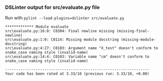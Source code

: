 ### DSLinter output for src/evaluate.py file
Run with `pylint --load-plugins=dslinter src/evaluate.py`

```
************* Module evaluate
src\evaluate.py:16:0: C0304: Final newline missing (missing-final-newline)
src\evaluate.py:1:0: C0114: Missing module docstring (missing-module-docstring)
src\evaluate.py:4:27: C0103: Argument name "X_test" doesn't conform to snake_case naming style (invalid-name)
src\evaluate.py:14:4: C0103: Variable name "cm" doesn't conform to snake_case naming style (invalid-name)

------------------------------------------------------------------
Your code has been rated at 3.33/10 (previous run: 3.33/10, +0.00)
```